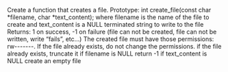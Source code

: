 Create a function that creates a file. Prototype: int create_file(const char *filename, char *text_content); where filename is the name of the file to create and text_content is a NULL terminated string to write to the file Returns: 1 on success, -1 on failure (file can not be created, file can not be written, write “fails”, etc…) The created file must have those permissions: rw-------. If the file already exists, do not change the permissions. if the file already exists, truncate it if filename is NULL return -1 if text_content is NULL create an empty file
